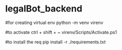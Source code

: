# legalBot_backend

#for creating virtual env
python -m venv virenv

#to activate ctrl + shift + ~
virenv/Scripts/Activate.ps1

#to install the req
pip install -r ./requirements.txt
